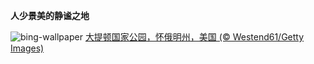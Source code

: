 
**人少景美的静谧之地**

![bing-wallpaper](https://www.bing.com/th?id=OHR.SnakeRiverTeton_ZH-CN1213535303_1920x1080.jpg)
[大提顿国家公园，怀俄明州，美国 (© Westend61/Getty Images)](https://www.bing.com/search?q=%E5%A4%A7%E6%8F%90%E9%A1%BF%E5%9B%BD%E5%AE%B6%E5%85%AC%E5%9B%AD&amp;form=hpcapt&amp;mkt=zh-cn)
  